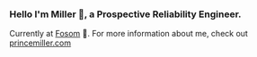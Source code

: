 ### Hello I'm Miller 👋, a Prospective Reliability Engineer.
Currently at [Fosom](https://www.fosom.com/) 🎉. For more information about me, check out [princemiller.com](https://www.princemiller.com)

